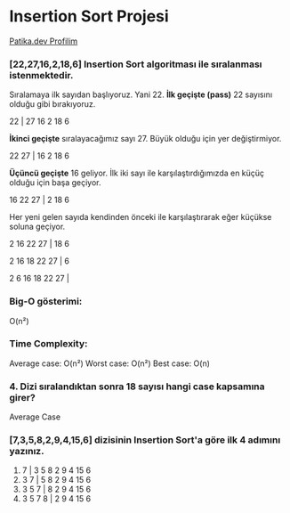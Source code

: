 # Insertion Sort Projesi
[Patika.dev Profilim](https://app.patika.dev/sonkayyum) 

### [22,27,16,2,18,6] Insertion Sort algoritması ile sıralanması istenmektedir.

Sıralamaya ilk sayıdan başlıyoruz. Yani 22.
**İlk geçişte (pass)** 22 sayısını olduğu gibi bırakıyoruz.

22 | 27 16 2 18 6

**İkinci geçişte** sıralayacağımız sayı 27. Büyük olduğu için yer değiştirmiyor.

22 27 | 16 2 18 6

**Üçüncü geçişte** 16 geliyor. İlk iki sayı ile karşılaştırdığımızda en küçüç olduğu için başa geçiyor.

16 22 27 | 2 18 6

Her yeni gelen sayıda kendinden önceki ile karşılaştırarak eğer küçükse soluna geçiyor. 

2 16 22 27 | 18 6

2 16 18 22 27 | 6

2 6 16 18 22 27 |

### Big-O gösterimi: 

O(n²)

### Time Complexity:

Average case: O(n²)
Worst case: O(n²)
Best case: O(n)

### 4. Dizi sıralandıktan sonra 18 sayısı hangi case kapsamına girer?

Average Case

### [7,3,5,8,2,9,4,15,6] dizisinin Insertion Sort'a göre ilk 4 adımını yazınız.

 1) 7 | 3 5 8 2 9 4 15 6
 2) 3 7 | 5 8 2 9 4 15 6
 3) 3 5 7 | 8 2 9 4 15 6
 4) 3 5 7 8 | 2 9 4 15 6